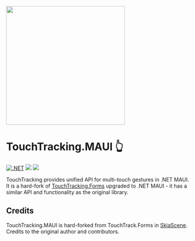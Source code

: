 <img src="https://raw.githubusercontent.com/nor0x/TouchTracking.MAUI/main/Art/packageicon.png" width="320px" />

# TouchTracking.MAUI 👆
[![.NET](https://github.com/nor0x/TouchTracking.MAUI/actions/workflows/dotnet.yml/badge.svg)](https://github.com/nor0x/TouchTracking.MAUI/actions/workflows/dotnet.yml)
[![](https://img.shields.io/nuget/v/Plugin.MAUI.TouchTracking)](https://www.nuget.org/packages/Plugin.MAUI.TouchTracking)
[![](https://img.shields.io/nuget/dt/Plugin.MAUI.TouchTracking)](https://www.nuget.org/packages/Plugin.MAUI.TouchTracking)

TouchTracking provides unified API for multi-touch gestures in .NET MAUI. It is a hard-fork of [TouchTracking.Forms](https://www.nuget.org/packages/TouchTracking.Forms) upgraded to .NET MAUI - it has a similar API and functionality as the original library.

## Credits
TouchTracking.MAUI is hard-forked from TouchTrack.Forms in [SkiaScene](https://github.com/OndrejKunc/SkiaScene). Credits to the original author and contributors.